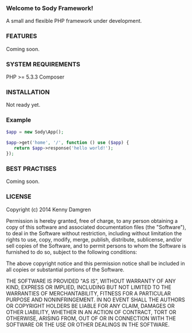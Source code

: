 ### Welcome to Sody Framework!

A small and flexible PHP framework under development.

### FEATURES

Coming soon.

### SYSTEM REQUIREMENTS

PHP >= 5.3.3
Composer

### INSTALLATION

Not ready yet.

### Example

```php
$app = new Sody\App();

$app->get('home', '/', function () use ($app) {
   return $app->response('hello world!');
});
```

### BEST PRACTISES

Coming soon.

### LICENSE

Copyright (c) 2014 Kenny Damgren

Permission is hereby granted, free of charge, to any person obtaining a copy
of this software and associated documentation files (the "Software"), to deal
in the Software without restriction, including without limitation the rights
to use, copy, modify, merge, publish, distribute, sublicense, and/or sell
copies of the Software, and to permit persons to whom the Software is
furnished to do so, subject to the following conditions:

The above copyright notice and this permission notice shall be included in
all copies or substantial portions of the Software.

THE SOFTWARE IS PROVIDED "AS IS", WITHOUT WARRANTY OF ANY KIND, EXPRESS OR
IMPLIED, INCLUDING BUT NOT LIMITED TO THE WARRANTIES OF MERCHANTABILITY,
FITNESS FOR A PARTICULAR PURPOSE AND NONINFRINGEMENT. IN NO EVENT SHALL THE
AUTHORS OR COPYRIGHT HOLDERS BE LIABLE FOR ANY CLAIM, DAMAGES OR OTHER
LIABILITY, WHETHER IN AN ACTION OF CONTRACT, TORT OR OTHERWISE, ARISING FROM,
OUT OF OR IN CONNECTION WITH THE SOFTWARE OR THE USE OR OTHER DEALINGS IN
THE SOFTWARE.